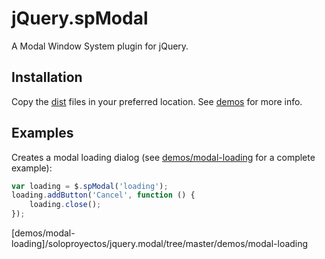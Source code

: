 # jQuery.spModal

A Modal Window System plugin for jQuery.

## Installation
Copy the [dist](dist) files in your preferred location. See [demos](demos) for more info.

## Examples

Creates a modal loading dialog (see [demos/modal-loading](demos/modal-loading) for a complete example):
```JavaScript
var loading = $.spModal('loading');
loading.addButton('Cancel', function () {
    loading.close();
});
```

[dist]:/soloproyectos/jquery.modal/tree/master/dist
[demos]:/soloproyectos/jquery.modal/tree/master/demos
[demos/modal-loading]/soloproyectos/jquery.modal/tree/master/demos/modal-loading
